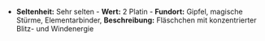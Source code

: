  - **Seltenheit:** Sehr selten - **Wert:** 2 Platin - **Fundort:** Gipfel, magische Stürme, Elementarbinder, **Beschreibung:** Fläschchen mit konzentrierter Blitz- und Windenergie